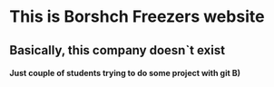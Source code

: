 <h1> This is Borshch Freezers website </h1>

<h2> Basically, this company doesn`t exist </h2>

<h4> Just couple of students trying to do some project with git B) </h4>
